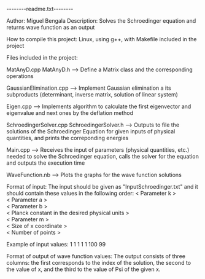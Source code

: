 --------readme.txt--------

Author: Miguel Bengala
Description: Solves the Schroedinger equation and returns wave function as an output




How to compile this project:
Linux, using g++, with Makefile included in the project




Files included in the project:

MatAnyD.cpp     MatAnyD.h
--> Define a Matrix class and the corresponding operations

GaussianElimination.cpp
--> Implement Gaussian elimination a its subproducts (determinant, inverse matrix, solution of linear system)

Eigen.cpp
--> Implements algorithm to calculate the first eigenvector and eigenvalue and next ones by the deflation method

SchroedingerSolver.cpp     SchroedingerSolver.h
--> Outputs to file the solutions of the Schroedinger Equation for given inputs of physical quantities, and prints the correponding energies

Main.cpp
--> Receives the input of parameters (physical quantities, etc.) needed to solve the Schroedinger equation, calls the solver for the equation
and outputs the execution time

WaveFunction.nb
--> Plots the graphs for the wave function solutions




Format of input:
The input should be given as "InputSchroedinger.txt" and it should contain these values in the following order:
< Parameter k >  
< Parameter a >  
< Parameter b >  
< Planck constant in the desired physical units >  
< Parameter m >  
< Size of x coordinate >  
< Number of points >

Example of input values:
1
1
1
1
1
100
99



Format of output of wave function values:
The output consists of three columns: the first corresponds to the index of the solution, the second to the value of x, and the third to the value of Psi of the given x.




